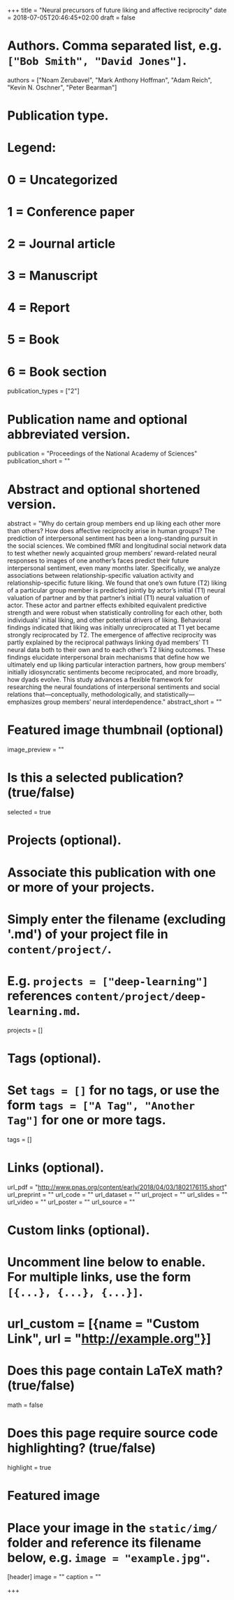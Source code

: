 +++
title = "Neural precursors of future liking and affective reciprocity"
date = 2018-07-05T20:46:45+02:00
draft = false

# Authors. Comma separated list, e.g. `["Bob Smith", "David Jones"]`.
authors = ["Noam Zerubavel", "Mark Anthony Hoffman", "Adam Reich", "Kevin N. Oschner", "Peter Bearman"]

# Publication type.
# Legend:
# 0 = Uncategorized
# 1 = Conference paper
# 2 = Journal article
# 3 = Manuscript
# 4 = Report
# 5 = Book
# 6 = Book section
publication_types = ["2"]

# Publication name and optional abbreviated version.
publication = "Proceedings of the National Academy of Sciences"
publication_short = ""

# Abstract and optional shortened version.
abstract = "Why do certain group members end up liking each other more than others? How does affective reciprocity arise in human groups? The prediction of interpersonal sentiment has been a long-standing pursuit in the social sciences. We combined fMRI and longitudinal social network data to test whether newly acquainted group members’ reward-related neural responses to images of one another’s faces predict their future interpersonal sentiment, even many months later. Specifically, we analyze associations between relationship-specific valuation activity and relationship-specific future liking. We found that one’s own future (T2) liking of a particular group member is predicted jointly by actor’s initial (T1) neural valuation of partner and by that partner’s initial (T1) neural valuation of actor. These actor and partner effects exhibited equivalent predictive strength and were robust when statistically controlling for each other, both individuals’ initial liking, and other potential drivers of liking. Behavioral findings indicated that liking was initially unreciprocated at T1 yet became strongly reciprocated by T2. The emergence of affective reciprocity was partly explained by the reciprocal pathways linking dyad members’ T1 neural data both to their own and to each other’s T2 liking outcomes. These findings elucidate interpersonal brain mechanisms that define how we ultimately end up liking particular interaction partners, how group members’ initially idiosyncratic sentiments become reciprocated, and more broadly, how dyads evolve. This study advances a flexible framework for researching the neural foundations of interpersonal sentiments and social relations that—conceptually, methodologically, and statistically—emphasizes group members’ neural interdependence."
abstract_short = ""

# Featured image thumbnail (optional)
image_preview = ""

# Is this a selected publication? (true/false)
selected = true

# Projects (optional).
#   Associate this publication with one or more of your projects.
#   Simply enter the filename (excluding '.md') of your project file in `content/project/`.
#   E.g. `projects = ["deep-learning"]` references `content/project/deep-learning.md`.
projects = []

# Tags (optional).
#   Set `tags = []` for no tags, or use the form `tags = ["A Tag", "Another Tag"]` for one or more tags.
tags = []

# Links (optional).
url_pdf = "http://www.pnas.org/content/early/2018/04/03/1802176115.short"
url_preprint = ""
url_code = ""
url_dataset = ""
url_project = ""
url_slides = ""
url_video = ""
url_poster = ""
url_source = ""

# Custom links (optional).
#   Uncomment line below to enable. For multiple links, use the form `[{...}, {...}, {...}]`.
# url_custom = [{name = "Custom Link", url = "http://example.org"}]

# Does this page contain LaTeX math? (true/false)
math = false

# Does this page require source code highlighting? (true/false)
highlight = true

# Featured image
# Place your image in the `static/img/` folder and reference its filename below, e.g. `image = "example.jpg"`.
[header]
image = ""
caption = ""

+++
